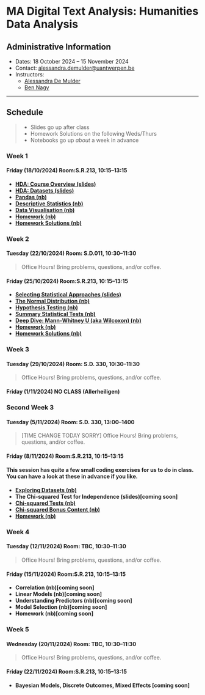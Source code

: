 # MA Digital Text Analysis: Humanities Data Analysis 

## Administrative Information
- Dates: 18 October 2024 – 15 November 2024
- Contact: [alessandra.demulder@uantwerpen.be](mailto:alessandra.demulder@uantwerpen.be)
- Instructors:
	- [Alessandra De Mulder](mailto:alessandra.demulder@uantwerpen.be)
	- [Ben Nagy](mailto:benjamin.nagy@uantwerpen.be)


**************************************************************************
## Schedule

>- Slides go up after class
>- Homework Solutions on the following Weds/Thurs
>- Notebooks go up *about* a week in advance

###  Week 1
#### Friday (18/10/2024) Room:S.R.213, 10:15–13:15

- **[HDA: Course Overview (slides)](https://github.com/bnagy/UAntwerpHDA24/blob/DTA_Bootcamp_2021_students/slides/session-1/1-1-course_intro.pdf )** 
- **[HDA: Datasets (slides)](https://github.com/bnagy/UAntwerpHDA24/blob/DTA_Bootcamp_2021_students/slides/session-1/1-2-datasets.pdf)** 
- **[Pandas (nb)](https://github.com/bnagy/UAntwerpHDA24/blob/DTA_Bootcamp_2021_students/notebooks/session-1/1-3-pandas.ipynb)** 
- **[Descriptive Statistics (nb)](https://github.com/bnagy/UAntwerpHDA24/blob/DTA_Bootcamp_2021_students/notebooks/session-1/1-4-descriptive.ipynb)** 
- **[Data Visualisation (nb)](https://github.com/bnagy/UAntwerpHDA24/blob/DTA_Bootcamp_2021_students/notebooks/session-1/1-5-visualization.ipynb)**
- **[Homework (nb)](https://github.com/bnagy/UAntwerpHDA24/blob/DTA_Bootcamp_2021_students/notebooks/session-1/1-6-homework.ipynb)**
- **[Homework Solutions (nb)](https://github.com/bnagy/UAntwerpHDA24/blob/DTA_Bootcamp_2021_students/notebooks/session-1/1-6-homework-solutions.ipynb)**

###  Week 2
#### Tuesday (22/10/2024) Room: S.D.011, 10:30–11:30
> Office Hours! Bring problems, questions, and/or coffee.

#### Friday (25/10/2024) Room:S.R.213, 10:15–13:15

- **[Selecting Statistical Approaches (slides)](slides/session-2/2-1-stat_appr.pdf)** 
- **[The Normal Distribution (nb)](https://github.com/bnagy/UAntwerpHDA24/blob/DTA_Bootcamp_2021_students/notebooks/session-2/2-1-normal-py.ipynb)** 
- **[Hypothesis Testing (nb)](https://github.com/bnagy/UAntwerpHDA24/blob/DTA_Bootcamp_2021_students/notebooks/session-2/2-2-hypothesis-py.ipynb)** 
- **[Summary Statistical Tests (nb)](https://github.com/bnagy/UAntwerpHDA24/blob/DTA_Bootcamp_2021_students/notebooks/session-2/2-3-tests-py.ipynb)** 
- **[Deep Dive: Mann-Whitney U (aka Wilcoxon) (nb)](https://github.com/bnagy/UAntwerpHDA24/blob/DTA_Bootcamp_2021_students/notebooks/session-2/2-4-wilcoxon-py.ipynb)** 
- **[Homework (nb)](https://github.com/bnagy/UAntwerpHDA24/blob/DTA_Bootcamp_2021_students/notebooks/session-2/2-5-homework.ipynb)**
- **[Homework Solutions (nb)](https://github.com/bnagy/UAntwerpHDA24/blob/DTA_Bootcamp_2021_students/notebooks/session-1/2-5-homework_solutions.ipynb)**

###  Week 3
#### Tuesday (29/10/2024) Room: S.D. 330, 10:30–11:30
> Office Hours! Bring problems, questions, and/or coffee.

#### Friday (1/11/2024) NO CLASS (Allerheiligen)

###  Second Week 3

#### Tuesday (5/11/2024) Room: S.D. 330, 13:00–1400
> [TIME CHANGE TODAY SORRY] Office Hours! Bring problems, questions, and/or coffee.

#### Friday (8/11/2024) Room:S.R.213, 10:15–13:15

#### This session has quite a few small coding exercises for us to do in class. You can have a look at these in advance if you like.

- **[Exploring Datasets (nb)](https://github.com/bnagy/UAntwerpHDA24/blob/DTA_Bootcamp_2021_students/notebooks/session-3/3-1-exploration.ipynb)** 
- **The Chi-squared Test for Independence (slides)[coming soon]** 
- **[Chi-squared Tests (nb)](https://github.com/bnagy/UAntwerpHDA24/blob/DTA_Bootcamp_2021_students/notebooks/session-3/3-3-chisquare-code.ipynb)** 
- **[Chi-squared Bonus Content (nb)](https://github.com/bnagy/UAntwerpHDA24/blob/DTA_Bootcamp_2021_students/notebooks/session-3/3-4-chisquared-extra.ipynb)** 
- **[Homework (nb)](https://github.com/bnagy/UAntwerpHDA24/blob/DTA_Bootcamp_2021_students/notebooks/session-3/3-5-homework.ipynb)**

###  Week 4
#### Tuesday (12/11/2024) Room: TBC, 10:30–11:30
> Office Hours! Bring problems, questions, and/or coffee.

#### Friday (15/11/2024) Room:S.R.213, 10:15–13:15

- **Correlation (nb)[coming soon]** 
- **Linear Models (nb)[coming soon]** 
- **Understanding Predictors (nb)[coming soon]** 
- **Model Selection (nb)[coming soon]** 
- **Homework (nb)[coming soon]**

###  Week 5
#### Wednesday (20/11/2024) Room: TBC, 10:30–11:30
> Office Hours! Bring problems, questions, and/or coffee.

#### Friday (22/11/2024) Room:S.R.213, 10:15–13:15

- **Bayesian Models, Discrete Outcomes, Mixed Effects [coming soon]**
